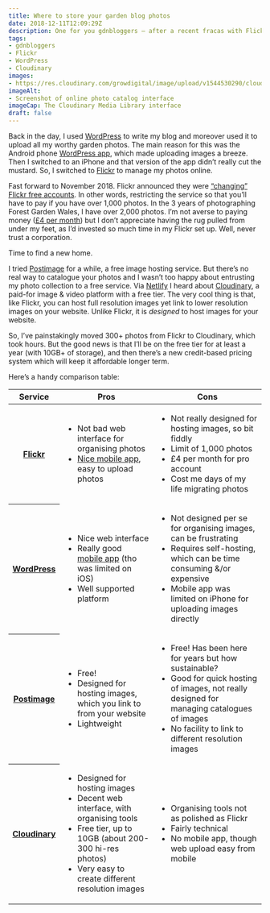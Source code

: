 ```yaml
---
title: Where to store your garden blog photos
date: 2018-12-11T12:09:29Z
description: One for you gdnbloggers – after a recent fracas with Flickr, a quick of summary of where online you can catalogue, store & link to your garden photos
tags: 
- gdnbloggers
- Flickr
- WordPress
- Cloudinary
images: 
- https://res.cloudinary.com/growdigital/image/upload/v1544530290/cloudinary-1544530290.png
imageAlt: 
- Screenshot of online photo catalog interface
imageCap: The Cloudinary Media Library interface
draft: false
---
```


Back in the day, I used [WordPress](https://wordpress.org) to write my blog and moreover used it to upload all my worthy garden photos. The main reason for this was the Android phone [WordPress app](https://play.google.com/store/apps/details?id=org.wordpress.android&hl=en_US), which made uploading images a breeze. Then I switched to an iPhone and that version of the app didn’t really cut the mustard. So, I switched to [Flickr](https://www.flickr.com) to manage my photos online.

Fast forward to November 2018. Flickr announced they were [“changing” Flickr free accounts](http://blog.flickr.net/en/2018/11/01/changing-flickr-free-accounts-1000-photos/). In other words, restricting the service so that you’ll have to pay if you have over 1,000 photos. In the 3 years of photographing Forest Garden Wales, I have over 2,000 photos. I’m not averse to paying money ([£4 per month](https://www.flickr.com/account/upgrade/pro)) but I don’t appreciate having the rug pulled from under my feet, as I’d invested so much time in my Flickr set up. Well, never trust a corporation.

Time to find a new home.

I tried [Postimage](https://postimages.org) for a while, a free image hosting service. But there’s no real way to catalogue your photos and I wasn’t too happy about entrusting my photo collection to a free service. Via [Netlify](https://www.netlify.com) I heard about [Cloudinary](https://cloudinary.com), a paid-for image & video platform with a free tier. The very cool thing is that, like Flickr, you can host full resolution images yet link to lower resolution images on your website. Unlike Flickr, it is _designed_ to host images for your website.

So, I’ve painstakingly moved 300+ photos from Flickr to Cloudinary, which took hours. But the good news is that I’ll be on the free tier for at least a year (with 10GB+ of storage), and then there’s a new credit-based pricing system which will keep it affordable longer term.

Here’s a handy comparison table:

<table class="display-table">
  <thead>
    <tr>
      <th>Service</th>
      <th>Pros</th>
      <th>Cons</th>
    </tr>
  </thead>
  <tbody>
    <tr>
      <th><a href="https://www.flickr.com/">Flickr</a></th>
      <td>
        <ul>
          <li>Not bad web interface for organising photos</li>
          <li><a href="https://www.flickr.com/tools/">Nice mobile app</a>, easy to upload photos</li>
        <ul>
      </td>
      <td>
        <ul>
          <li>Not really designed for hosting images, so bit fiddly</li>
          <li>Limit of 1,000 photos</li> 
          <li>£4 per month for pro account</li>
          <li>Cost me days of my life migrating photos</li>
        </ul>
      </td>
    </tr>
    <tr>
      <th><a href="https://www.wordpress.org/">WordPress</a></th>
      <td>
        <ul>
          <li>Nice web interface</li>
          <li>Really good <a href="https://wordpress.org/mobile/">mobile app</a> (tho was limited on iOS)</li>
          <li>Well supported platform</li>
        </ul>
      </td>
      <td>
        <ul>
          <li>Not designed per se for organising images, can be frustrating</li>
          <li>Requires self-hosting, which can be time consuming &/or expensive</li>
          <li>Mobile app was limited on iPhone for uploading images directly</li>
        </ul>        
      </td>
    </tr>
    <tr>
      <th><a href="https://postimages.org">Postimage</a></th>
      <td>
        <ul>
          <li>Free!</li>
          <li>Designed for hosting images, which you link to from your website</li>
          <li>Lightweight</li>
        </ul>
      </td>
      <td>
        <ul>
          <li>Free! Has been here for years but how sustainable?</li>
          <li>Good for quick hosting of images, not really designed for managing catalogues of images</li>
          <li>No facility to link to different resolution images</li>
        </ul>        
      </td>
    </tr>
    <tr>
      <th><a href="https://cloudinary.com">Cloudinary</a></th>
      <td>
        <ul>
          <li>Designed for hosting images</li>
          <li>Decent web interface, with organising tools</li>
          <li>Free tier, up to 10GB (about 200-300 hi-res photos)</li>
          <li>Very easy to create different resolution images</li>
        </ul>
      </td>
      <td>
        <ul>
          <li>Organising tools not as polished as Flickr</li>
          <li>Fairly technical</li>
          <li>No mobile app, though web upload easy from mobile</li>
        </ul>
      </td>
    </tr>
  </tbody>
</table>
